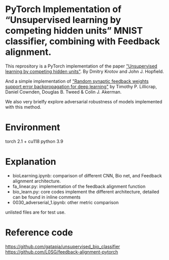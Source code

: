 # PyTorch Implementation of “Unsupervised learning by competing hidden units” MNIST classifier, combining with Feedback alignment.
This reprository is a PyTorch implementation of the paper ["Unsupervised learning by competing hidden units"](https://www.pnas.org/content/116/16/7723). By Dmitry Krotov and John J. Hopfield. 

And a simple implementation of ["Random synaptic feedback weights support error backpropagation for deep learning"](https://www.nature.com/articles/ncomms13276) by Timothy P. Lillicrap, Daniel Cownden, Douglas B. Tweed & Colin J. Akerman.

We also very brielfy explore adversarial robustness of models implemented with this method.

# Environment
torch 2.1 + cu118
python 3.9

# Explanation

- bioLearning.ipynb: comparison of different CNN, Bio net, and Feedback alignment architecture.
- fa_linear.py: implementation of the feedback alignment function
- bio_learn.py: core codes implement the different architecture, detailed can be found in inline comments
- 0030_adverserial_1.ipynb: other metric comparison 

unlisted files are for test use.


# Reference code
https://github.com/gatapia/unsupervised_bio_classifier
https://github.com/L0SG/feedback-alignment-pytorch

